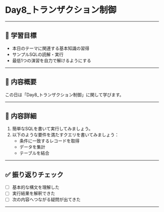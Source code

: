 # Day8_トランザクション制御

---

## 🎯 学習目標

- 本日のテーマに関連する基本知識の習得
- サンプルSQLの読解・実行
- 最低1つの演習を自力で解けるようにする

---

## 📘 内容概要

この日は「Day8_トランザクション制御」に関して学びます。

---

## 📝 内容詳細

1. 簡単なSQLを書いて実行してみましょう。
2. 以下のような要件を満たすクエリを書いてみましょう：
   - 条件に一致するレコードを取得
   - データを集計
   - テーブルを結合

---

## ✅ 振り返りチェック

- [ ] 基本的な構文を理解した
- [ ] 実行結果を解釈できた
- [ ] 次の内容へつながる疑問が出てきた

---
